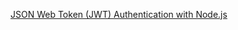 [JSON Web Token (JWT) Authentication with Node.js](https://egghead.io/courses/json-web-token-jwt-authentication-with-node-js)